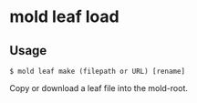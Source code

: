 mold leaf load
===

## Usage 
`$ mold leaf make (filepath or URL) [rename]`

Copy or download a leaf file into the mold-root.
